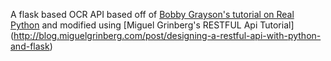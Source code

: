 A flask based OCR API based off of [Bobby Grayson's tutorial on Real Python](https://realpython.com/blog/python/setting-up-a-simple-ocr-server/) and modified using [Miguel Grinberg's RESTFUL Api Tutorial] (http://blog.miguelgrinberg.com/post/designing-a-restful-api-with-python-and-flask)
